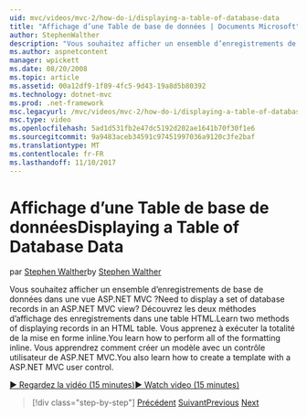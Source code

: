 ```yaml
---
uid: mvc/videos/mvc-2/how-do-i/displaying-a-table-of-database-data
title: "Affichage d’une Table de base de données | Documents Microsoft"
author: StephenWalther
description: "Vous souhaitez afficher un ensemble d’enregistrements de base de données dans une vue ASP.NET MVC ? Découvrez les deux méthodes d’affichage des enregistrements dans une table HTML. Vous apprenez à exécuter toutes les t..."
ms.author: aspnetcontent
manager: wpickett
ms.date: 08/20/2008
ms.topic: article
ms.assetid: 00a12df9-1f89-4fc5-9d43-19a8d5b80392
ms.technology: dotnet-mvc
ms.prod: .net-framework
msc.legacyurl: /mvc/videos/mvc-2/how-do-i/displaying-a-table-of-database-data
msc.type: video
ms.openlocfilehash: 5ad1d531fb2e47dc5192d202ae1641b70f30f1e6
ms.sourcegitcommit: 9a9483aceb34591c97451997036a9120c3fe2baf
ms.translationtype: MT
ms.contentlocale: fr-FR
ms.lasthandoff: 11/10/2017
---
```

<a name="displaying-a-table-of-database-data"></a><span data-ttu-id="90665-105">Affichage d’une Table de base de données</span><span class="sxs-lookup"><span data-stu-id="90665-105">Displaying a Table of Database Data</span></span>
====================
<span data-ttu-id="90665-106">par [Stephen Walther](https://github.com/StephenWalther)</span><span class="sxs-lookup"><span data-stu-id="90665-106">by [Stephen Walther](https://github.com/StephenWalther)</span></span>

<span data-ttu-id="90665-107">Vous souhaitez afficher un ensemble d’enregistrements de base de données dans une vue ASP.NET MVC ?</span><span class="sxs-lookup"><span data-stu-id="90665-107">Need to display a set of database records in an ASP.NET MVC view?</span></span> <span data-ttu-id="90665-108">Découvrez les deux méthodes d’affichage des enregistrements dans une table HTML.</span><span class="sxs-lookup"><span data-stu-id="90665-108">Learn two methods of displaying records in an HTML table.</span></span> <span data-ttu-id="90665-109">Vous apprenez à exécuter la totalité de la mise en forme inline.</span><span class="sxs-lookup"><span data-stu-id="90665-109">You learn how to perform all of the formatting inline.</span></span> <span data-ttu-id="90665-110">Vous apprendrez comment créer un modèle avec un contrôle utilisateur de ASP.NET MVC.</span><span class="sxs-lookup"><span data-stu-id="90665-110">You also learn how to create a template with a ASP.NET MVC user control.</span></span>

[<span data-ttu-id="90665-111">&#9654; Regardez la vidéo (15 minutes)</span><span class="sxs-lookup"><span data-stu-id="90665-111">&#9654; Watch video (15 minutes)</span></span>](https://channel9.msdn.com/Blogs/ASP-NET-Site-Videos/displaying-a-table-of-database-data)

>[!div class="step-by-step"]
<span data-ttu-id="90665-112">[Précédent](creating-model-classes-with-linq-to-sql.md)
[Suivant](what-is-aspnet-mvc-80-minute-technical-video-for-developers-building-nerddinner.md)</span><span class="sxs-lookup"><span data-stu-id="90665-112">[Previous](creating-model-classes-with-linq-to-sql.md)
[Next](what-is-aspnet-mvc-80-minute-technical-video-for-developers-building-nerddinner.md)</span></span>
